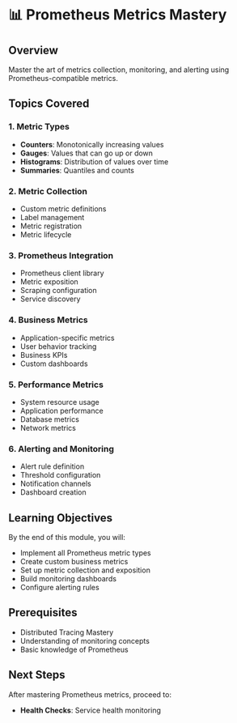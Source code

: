 # 📊 Prometheus Metrics Mastery

## Overview
Master the art of metrics collection, monitoring, and alerting using Prometheus-compatible metrics.

## Topics Covered

### 1. Metric Types
- **Counters**: Monotonically increasing values
- **Gauges**: Values that can go up or down
- **Histograms**: Distribution of values over time
- **Summaries**: Quantiles and counts

### 2. Metric Collection
- Custom metric definitions
- Label management
- Metric registration
- Metric lifecycle

### 3. Prometheus Integration
- Prometheus client library
- Metric exposition
- Scraping configuration
- Service discovery

### 4. Business Metrics
- Application-specific metrics
- User behavior tracking
- Business KPIs
- Custom dashboards

### 5. Performance Metrics
- System resource usage
- Application performance
- Database metrics
- Network metrics

### 6. Alerting and Monitoring
- Alert rule definition
- Threshold configuration
- Notification channels
- Dashboard creation

## Learning Objectives
By the end of this module, you will:
- Implement all Prometheus metric types
- Create custom business metrics
- Set up metric collection and exposition
- Build monitoring dashboards
- Configure alerting rules

## Prerequisites
- Distributed Tracing Mastery
- Understanding of monitoring concepts
- Basic knowledge of Prometheus

## Next Steps
After mastering Prometheus metrics, proceed to:
- **Health Checks**: Service health monitoring
